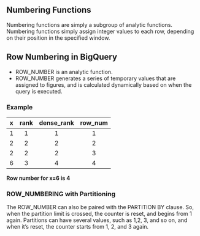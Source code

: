 ## Numbering Functions
Numbering functions are simply a subgroup of analytic functions. Numbering functions simply assign integer values to each row, depending on their position in the specified window.

## Row Numbering in BigQuery
- ROW_NUMBER is an analytic function.
- ROW_NUMBER generates a series of temporary values that are assigned to figures, and is calculated dynamically based on when the query is executed.

### Example
|x|rank|dense_rank|row_num|
|:-:|:-:|:-:|:-:|
|1|1|1|1|
|2|2|2|2|
|2|2|2|3|
|6|3|4|4|
**Row number for x=6 is 4**

### ROW_NUMBERING with Partitioning
The ROW_NUMBER can also be paired with the PARTITION BY clause. So, when the partition limit is crossed, the counter is reset, and begins from 1 again. Partitions can have several values, such as 1,2, 3, and so on, and when it’s reset, the counter starts from 1, 2, and 3 again.
